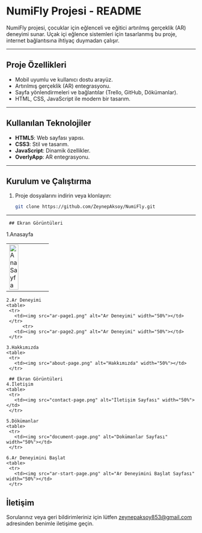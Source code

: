 # NumiFly Projesi - README

NumiFly projesi, çocuklar için eğlenceli ve eğitici artırılmış gerçeklik (AR) deneyimi sunar. Uçak içi eğlence sistemleri için tasarlanmış bu proje, internet bağlantısına ihtiyaç duymadan çalışır.

---

## Proje Özellikleri
- Mobil uyumlu ve kullanıcı dostu arayüz.
- Artırılmış gerçeklik (AR) entegrasyonu.
- Sayfa yönlendirmeleri ve bağlantılar (Trello, GitHub, Dökümanlar).
- HTML, CSS, JavaScript ile modern bir tasarım.

---

## Kullanılan Teknolojiler
- **HTML5**: Web sayfası yapısı.
- **CSS3**: Stil ve tasarım.
- **JavaScript**: Dinamik özellikler.
- **OverlyApp**: AR entegrasyonu.

---

## Kurulum ve Çalıştırma
1. Proje dosyalarını indirin veya klonlayın:
   ```bash
   git clone https://github.com/ZeynepAksoy/NumiFly.git

--- 

     ## Ekran Görüntüleri
   1.Anasayfa 
    <table>
     <tr>
       <td><img src="home-page.png" alt="Ana Sayfa" width="50%"></td>
     </tr>
   </table>

    2.Ar Deneyimi
    <table>
     <tr>
       <td><img src="ar-page1.png" alt="Ar Deneyimi" width="50%"></td>
     </tr>
          <tr>
       <td><img src="ar-page2.png" alt="Ar Deneyimi" width="50%"></td>
     </tr>
   </table>

    3.Hakkımızda
    <table>
     <tr>
       <td><img src="about-page.png" alt="Hakkımızda" width="50%"></td>
     </tr>
   </table>

     ## Ekran Görüntüleri
    4.İletişim
    <table>
     <tr>
       <td><img src="contact-page.png" alt="İletişim Sayfası" width="50%"></td>
     </tr>
   </table>

    5.Dökümanlar
    <table>
     <tr>
       <td><img src="document-page.png" alt="Dokümanlar Sayfası" width="50%"></td>
     </tr>
   </table>

    6.Ar Deneyimini Başlat
    <table>
     <tr>
       <td><img src="ar-start-page.png" alt="Ar Deneyimini Başlat Sayfası" width="50%"></td>
     </tr>
   </table>

## İletişim
Sorularınız veya geri bildirimleriniz için lütfen [zeynepaksoy853@gmail.com](mailto:zeynepaksoy853@gmail.com) adresinden benimle iletişime geçin.